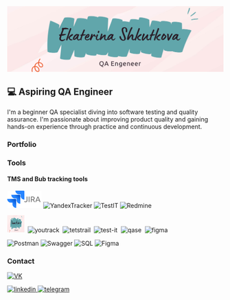 ![Header](https://github.com/shkutkova/shkutkova/blob/main/assets/Ekaterina%20Shkutkova.png)

## 💻 Aspiring QA Engineer
I'm a beginner QA specialist diving into software testing and quality assurance.
I'm passionate about improving product quality and gaining hands-on experience through practice and continuous development.

### Portfolio

### Tools
#### TMS and Bub tracking tools
![Jira](https://raw.githubusercontent.com/shkutkova/shkutkova/refs/heads/main/assets/Jira.png)
![YandexTracker](https://img.shields.io/badge/-Yandex_Tracker-333333?style=for-the-badge&logo=YandexTracker)
![TestIT](https://img.shields.io/badge/-Test_IT-333333?style=for-the-badge&logo=Test_IT)
![Redmine](https://img.shields.io/badge/-Redmine-333333?style=for-the-badge&logo=redmine)

<div>
  <img src="https://github.com/shkutkova/shkutkova/blob/main/assets/Ekaterina%20Shkutkova.png" title="jira" alt="jira" width="40" height="40"/>&nbsp
  <img src="https://upload.wikimedia.org/wikipedia/commons/thumb/8/8d/YouTrack_Icon.svg/1024px-YouTrack_Icon.svg.png?20200803082248" title="youtrack" alt="youtrack" width="40" height="40"/>&nbsp
  <img src="https://codahosted.io/packs/21236/unversioned/assets/LOGO/ba1091c59bab89cd2fd0f289622731fe16113d7b00905abe64759c313a4b73b76c1b0426076ed76cb74752234c734131df46992d5b8b48fc13e264240e4f7119f736cfeb64df36ded54b5cbf6198b9cadedf18dd0cac5c7dbcd16e6336c29363cd1292ba" title="testrail" alt="tetstrail" width="40" height="40"/>&nbsp
  <img src="https://docs.testit.software/images/testit_logo_icon_blue.png" title="test-it" alt="test-it" width="40" height="40"/>&nbsp
  <img src="https://luna1.co/eb0187.png" title="qase" alt="qase" width="40" height="40"/>&nbsp
  <img src="https://cdn.jsdelivr.net/gh/devicons/devicon/icons/figma/figma-original.svg" title="figma" alt="figma" width="40" height="40"/>&nbsp
</div>


![Postman](https://img.shields.io/badge/-Postman-18191a?style=for-the-badge&logo=postman)
![Swagger](https://img.shields.io/badge/-swagger-18191a?style=for-the-badge&logo=swagger)
![SQL](https://img.shields.io/badge/-SQL-18191a?style=for-the-badge&logo=)
![Figma](https://img.shields.io/badge/-figma-18191a?style=for-the-badge&logo=figma)

### Contact
[![VK](https://img.shields.io/badge/-vk-18191a?style=for-the-badge&logo=vk&logoColor=8ab4f8)](https://vk.com/k.shkutkova)

  <div id="badges">
    <a href="https://www.linkedin.com-*-" target="_blank">
      <img src="https://cdn-icons-png.flaticon.com/512/2504/2504799.png" width="40" height="40" alt="linkedin" />
    </a>
    <a href="https://t.me/-*-" target="_blank">
      <img src="https://cdn-icons-png.flaticon.com/512/2111/2111646.png" width="40" height="40" alt="telegram" />
    </a>
  </div>



